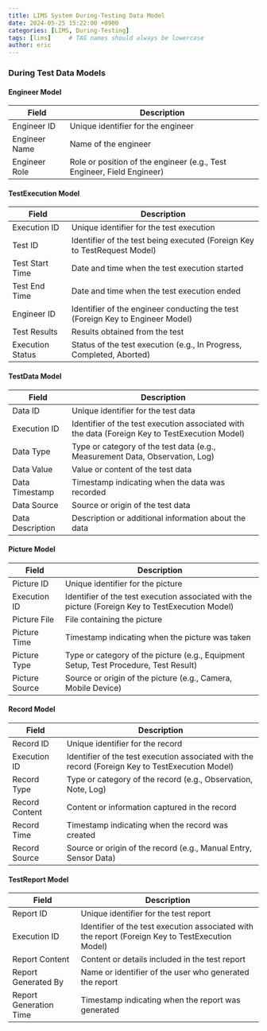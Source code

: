 ```yaml
---
title: LIMS System During-Testing Data Model
date: 2024-05-25 15:22:00 +0900
categories: [LIMS, During-Testing]
tags: [lims]     # TAG names should always be lowercase
author: eric
---
```

### During Test Data Models

#### Engineer Model

| Field        | Description                                            |
|--------------|--------------------------------------------------------|
| Engineer ID  | Unique identifier for the engineer                     |
| Engineer Name| Name of the engineer                                   |
| Engineer Role| Role or position of the engineer (e.g., Test Engineer, Field Engineer) |

#### TestExecution Model

| Field              | Description                                           |
|--------------------|-------------------------------------------------------|
| Execution ID       | Unique identifier for the test execution              |
| Test ID            | Identifier of the test being executed (Foreign Key to TestRequest Model) |
| Test Start Time    | Date and time when the test execution started         |
| Test End Time      | Date and time when the test execution ended           |
| Engineer ID        | Identifier of the engineer conducting the test (Foreign Key to Engineer Model) |
| Test Results       | Results obtained from the test                        |
| Execution Status   | Status of the test execution (e.g., In Progress, Completed, Aborted) |

#### TestData Model

| Field              | Description                                           |
|--------------------|-------------------------------------------------------|
| Data ID            | Unique identifier for the test data                   |
| Execution ID       | Identifier of the test execution associated with the data (Foreign Key to TestExecution Model) |
| Data Type          | Type or category of the test data (e.g., Measurement Data, Observation, Log) |
| Data Value         | Value or content of the test data                     |
| Data Timestamp     | Timestamp indicating when the data was recorded       |
| Data Source        | Source or origin of the test data                     |
| Data Description   | Description or additional information about the data  |

#### Picture Model

| Field          | Description                                         |
|----------------|-----------------------------------------------------|
| Picture ID     | Unique identifier for the picture                   |
| Execution ID   | Identifier of the test execution associated with the picture (Foreign Key to TestExecution Model) |
| Picture File   | File containing the picture                         |
| Picture Time   | Timestamp indicating when the picture was taken     |
| Picture Type   | Type or category of the picture (e.g., Equipment Setup, Test Procedure, Test Result) |
| Picture Source | Source or origin of the picture (e.g., Camera, Mobile Device) |

#### Record Model

| Field         | Description                                           |
|---------------|-------------------------------------------------------|
| Record ID     | Unique identifier for the record                      |
| Execution ID  | Identifier of the test execution associated with the record (Foreign Key to TestExecution Model) |
| Record Type   | Type or category of the record (e.g., Observation, Note, Log) |
| Record Content| Content or information captured in the record         |
| Record Time   | Timestamp indicating when the record was created     |
| Record Source | Source or origin of the record (e.g., Manual Entry, Sensor Data) |

#### TestReport Model

| Field             | Description                                            |
|-------------------|--------------------------------------------------------|
| Report ID         | Unique identifier for the test report                  |
| Execution ID      | Identifier of the test execution associated with the report (Foreign Key to TestExecution Model) |
| Report Content    | Content or details included in the test report         |
| Report Generated By| Name or identifier of the user who generated the report|
| Report Generation Time| Timestamp indicating when the report was generated   |
